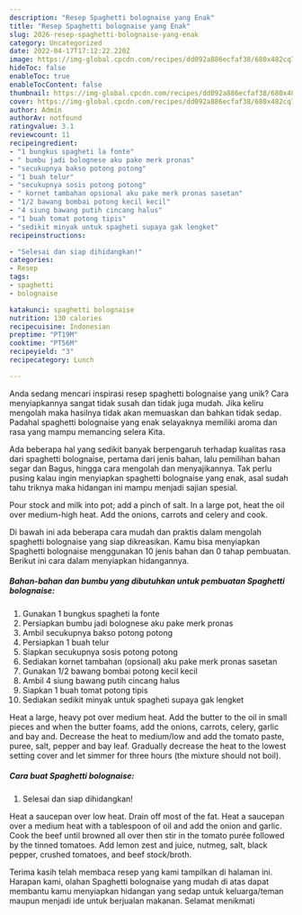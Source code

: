 ```yaml
---
description: "Resep Spaghetti bolognaise yang Enak"
title: "Resep Spaghetti bolognaise yang Enak"
slug: 2026-resep-spaghetti-bolognaise-yang-enak
category: Uncategorized
date: 2022-04-17T17:12:22.220Z
image: https://img-global.cpcdn.com/recipes/dd092a886ecfaf38/680x482cq70/spaghetti-bolognaise-foto-resep-utama.jpg
hideToc: false
enableToc: true
enableTocContent: false
thumbnail: https://img-global.cpcdn.com/recipes/dd092a886ecfaf38/680x482cq70/spaghetti-bolognaise-foto-resep-utama.jpg
cover: https://img-global.cpcdn.com/recipes/dd092a886ecfaf38/680x482cq70/spaghetti-bolognaise-foto-resep-utama.jpg
author: Admin
authorAv: notfound
ratingvalue: 3.1
reviewcount: 11
recipeingredient:
- "1 bungkus spagheti la fonte"
- " bumbu jadi bolognese aku pake merk pronas"
- "secukupnya bakso potong potong"
- "1 buah telur"
- "secukupnya sosis potong potong"
- " kornet tambahan opsional aku pake merk pronas sasetan"
- "1/2 bawang bombai potong kecil kecil"
- "4 siung bawang putih cincang halus"
- "1 buah tomat potong tipis"
- "sedikit minyak untuk spagheti supaya gak lengket"
recipeinstructions:

- "Selesai dan siap dihidangkan!"
categories:
- Resep
tags:
- spaghetti
- bolognaise

katakunci: spaghetti bolognaise 
nutrition: 130 calories
recipecuisine: Indonesian
preptime: "PT19M"
cooktime: "PT56M"
recipeyield: "3"
recipecategory: Lunch

---
```





Anda sedang mencari inspirasi resep spaghetti bolognaise yang unik? Cara menyiapkannya sangat tidak susah dan tidak juga mudah. Jika keliru mengolah maka hasilnya tidak akan memuaskan dan bahkan tidak sedap. Padahal spaghetti bolognaise yang enak selayaknya memiliki aroma dan rasa yang mampu memancing selera Kita.





Ada beberapa hal yang sedikit banyak berpengaruh terhadap kualitas rasa dari spaghetti bolognaise, pertama dari jenis bahan, lalu pemilihan bahan segar dan Bagus, hingga cara mengolah dan menyajikannya. Tak perlu pusing kalau ingin menyiapkan spaghetti bolognaise yang enak,      asal sudah tahu triknya maka hidangan ini mampu menjadi sajian spesial.














Pour stock and milk into pot; add a pinch of salt. In a large pot, heat the oil over medium-high heat. Add the onions, carrots and celery and cook.






Di bawah ini ada beberapa cara mudah dan praktis dalam mengolah spaghetti bolognaise yang siap dikreasikan. Kamu bisa menyiapkan Spaghetti bolognaise menggunakan 10 jenis bahan dan 0 tahap pembuatan. Berikut ini cara dalam menyiapkan hidangannya.

<!--inarticleads1-->

##### Bahan-bahan dan bumbu yang dibutuhkan untuk pembuatan Spaghetti bolognaise:

1. Gunakan 1 bungkus spagheti la fonte
1. Persiapkan  bumbu jadi bolognese aku pake merk pronas
1. Ambil secukupnya bakso potong potong
1. Persiapkan 1 buah telur
1. Siapkan secukupnya sosis potong potong
1. Sediakan  kornet tambahan (opsional) aku pake merk pronas sasetan
1. Gunakan 1/2 bawang bombai potong kecil kecil
1. Ambil 4 siung bawang putih cincang halus
1. Siapkan 1 buah tomat potong tipis
1. Sediakan sedikit minyak untuk spagheti supaya gak lengket


Heat a large, heavy pot over medium heat. Add the butter to the oil in small pieces and when the butter foams, add the onions, carrots, celery, garlic and bay and. Decrease the heat to medium/low and add the tomato paste, puree, salt, pepper and bay leaf. Gradually decrease the heat to the lowest setting cover and let simmer for three hours (the mixture should not boil). 

<!--inarticleads2-->

##### Cara buat Spaghetti bolognaise:


1. Selesai dan siap dihidangkan!

Heat a saucepan over low heat. Drain off most of the fat. Heat a saucepan over a medium heat with a tablespoon of oil and add the onion and garlic. Cook the beef until browned all over then stir in the tomato purée followed by the tinned tomatoes. Add lemon zest and juice, nutmeg, salt, black pepper, crushed tomatoes, and beef stock/broth. 

Terima kasih telah membaca resep yang kami tampilkan di halaman ini. Harapan kami, olahan Spaghetti bolognaise yang mudah di atas dapat membantu kamu menyiapkan hidangan yang sedap untuk keluarga/teman maupun menjadi ide untuk berjualan makanan. Selamat menikmati
